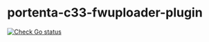 # portenta-c33-fwuploader-plugin

[![Check Go status](https://github.com/arduino/portenta-c33-fwuploader-plugin/actions/workflows/check-go-task.yml/badge.svg)](https://github.com/arduino/portenta-c33-fwuploader-plugin/actions/workflows/check-go-task.yml)

